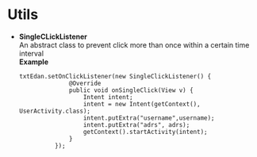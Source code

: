 # Utils
* __SingleCLickListener__<br/>
  An abstract class to prevent click more than once within a certain time interval<br/>
  __Example__<br/>
  ```
  txtEdan.setOnClickListener(new SingleClickListener() {
                @Override
                public void onSingleClick(View v) {
                    Intent intent;
                    intent = new Intent(getContext(), UserActivity.class);
                    intent.putExtra("username",username);
                    intent.putExtra("adrs", adrs);
                    getContext().startActivity(intent);
                }
            });
  ```
